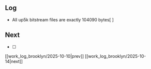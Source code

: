 ## Log
- All up5k bitstream files are exactly 104090 bytes[ ]
## Next
- [ ]

[[work_log_brooklyn/2025-10-10|prev]] [[work_log_brooklyn/2025-10-14|next]]
